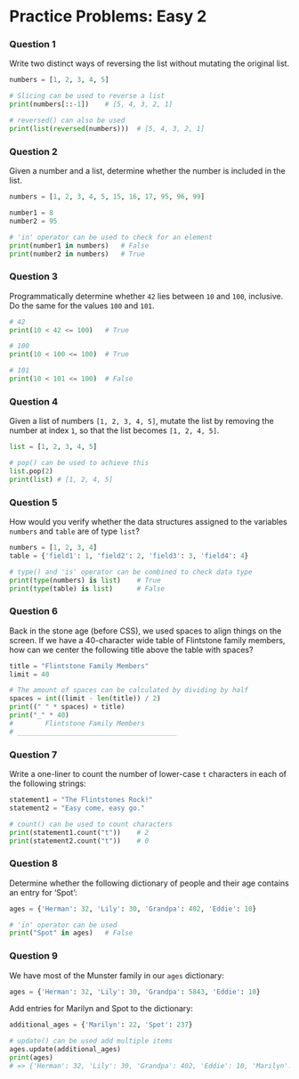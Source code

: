 # Practice Problems: Easy 2

### Question 1

Write two distinct ways of reversing the list without mutating the original list.

```python
numbers = [1, 2, 3, 4, 5]

# Slicing can be used to reverse a list
print(numbers[::-1])	# [5, 4, 3, 2, 1]

# reversed() can also be used
print(list(reversed(numbers)))	# [5, 4, 3, 2, 1]
```

### Question 2

Given a number and a list, determine whether the number is included in the list.

```python
numbers = [1, 2, 3, 4, 5, 15, 16, 17, 95, 96, 99]

number1 = 8 
number2 = 95

# 'in' operator can be used to check for an element
print(number1 in numbers)	# False
print(number2 in numbers)	# True
```

### Question 3

Programmatically  determine whether `42` lies between `10` and `100`, inclusive. Do the same for the values `100` and `101`.

```python
# 42
print(10 < 42 <= 100)	# True

# 100
print(10 < 100 <= 100)	# True

# 101
print(10 < 101 <= 100)	# False
```

### Question 4

Given a list of numbers `[1, 2, 3, 4, 5]`, mutate the list by removing the number at index `1`, so that the list becomes `[1, 2, 4, 5]`.

```python
list = [1, 2, 3, 4, 5]

# pop() can be used to achieve this
list.pop(2)
print(list)	# [1, 2, 4, 5]
```

### Question 5

How would you verify whether the data structures assigned to the variables `numbers` and `table` are of type `list`?

```python
numbers = [1, 2, 3, 4]
table = {'field1': 1, 'field2': 2, 'field3': 3, 'field4': 4}

# type() and 'is' operator can be combined to check data type
print(type(numbers) is list)	# True
print(type(table) is list)		# False
```

### Question 6

Back in the stone age (before CSS), we used spaces to align things on the screen. If we have a 40-character wide table of Flintstone family members, how can we center the following title above the table with spaces?

```python
title = "Flintstone Family Members"
limit = 40

# The amount of spaces can be calculated by dividing by half
spaces = int((limit - len(title)) / 2)
print((" " * spaces) + title)
print("_" * 40)
#        Flintstone Family Members
# ________________________________________
```

### Question 7

Write a one-liner to count the number of lower-case `t` characters in each of the following strings:

```python
statement1 = "The Flintstones Rock!"
statement2 = "Easy come, easy go."

# count() can be used to count characters
print(statement1.count("t"))	# 2
print(statement2.count("t"))	# 0
```

### Question 8

Determine whether the following dictionary of people and their age contains an entry for ‘Spot’:

```python
ages = {'Herman': 32, 'Lily': 30, 'Grandpa': 402, 'Eddie': 10}

# 'in' operator can be used
print("Spot" in ages)	# False
```

### Question 9

We have most of the Munster family in our `ages` dictionary:

```python
ages = {'Herman': 32, 'Lily': 30, 'Grandpa': 5843, 'Eddie': 10}
```

Add entries for Marilyn and Spot to the dictionary:

```python
additional_ages = {'Marilyn': 22, 'Spot': 237}

# update() can be used add multiple items
ages.update(additional_ages)
print(ages)
# => {'Herman': 32, 'Lily': 30, 'Grandpa': 402, 'Eddie': 10, 'Marilyn': 22, 'Spot': 237}
```

